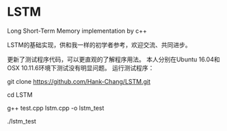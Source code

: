 # LSTM
Long Short-Term Memory implementation by c++

LSTM的基础实现，供和我一样的初学者参考，欢迎交流、共同进步。

更新了测试程序代码，可以更直观的了解程序用法。
本人分别在Ubuntu 16.04和OSX 10.11.6环境下测试没有明显问题。
运行测试程序：

git clone https://github.com/Hank-Chang/LSTM.git

cd LSTM

g++ test.cpp lstm.cpp -o lstm_test

./lstm_test

